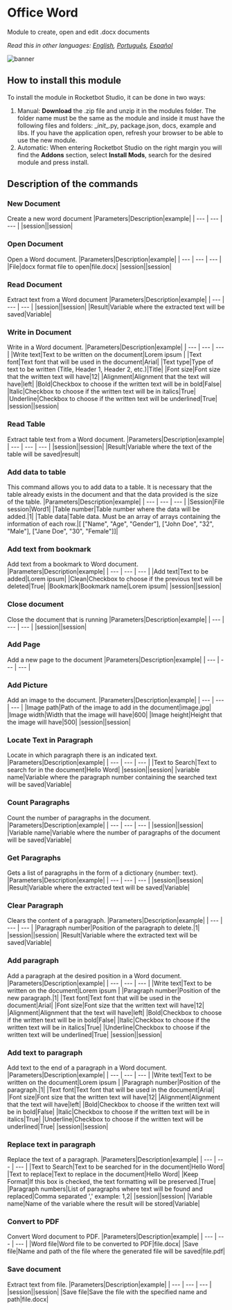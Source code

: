 



# Office Word
  
Module to create, open and edit .docx documents  

*Read this in other languages: [English](Manual_OfficeWord.md), [Português](Manual_OfficeWord.pr.md), [Español](Manual_OfficeWord.es.md)*
  
![banner](imgs/Banner_OfficeWord.png)
## How to install this module
  
To install the module in Rocketbot Studio, it can be done in two ways:
1. Manual: __Download__ the .zip file and unzip it in the modules folder. The folder name must be the same as the module and inside it must have the following files and folders: \__init__.py, package.json, docs, example and libs. If you have the application open, refresh your browser to be able to use the new module.
2. Automatic: When entering Rocketbot Studio on the right margin you will find the **Addons** section, select **Install Mods**, search for the desired module and press install.  


## Description of the commands

### New Document
  
Create a new word document
|Parameters|Description|example|
| --- | --- | --- |
|session||session|

### Open Document
  
Open a Word document.
|Parameters|Description|example|
| --- | --- | --- |
|File|docx format file to open|file.docx|
|session||session|

### Read Document
  
Extract text from a Word document
|Parameters|Description|example|
| --- | --- | --- |
|session||session|
|Result|Variable where the extracted text will be saved|Variable|

### Write in Document
  
Write in a Word document.
|Parameters|Description|example|
| --- | --- | --- |
|Write text|Text to be written on the document|Lorem ipsum |
|Text font|Text font that will be used in the document|Arial|
|Text type|Type of text to be written (Title, Header 1, Header 2, etc.)|Title|
|Font size|Font size that the written text will have|12|
|Alignment|Alignment that the text will have|left|
|Bold|Checkbox to choose if the written text will be in bold|False|
|Italic|Checkbox to choose if the written text will be in italics|True|
|Underline|Checkbox to choose if the written text will be underlined|True|
|session||session|

### Read Table
  
Extract table text from a Word document.
|Parameters|Description|example|
| --- | --- | --- |
|session||session|
|Result|Variable where the text of the table will be saved|result|

### Add data to table
  
This command allows you to add data to a table. It is necessary that the table already exists in the document and that the data provided is the size of the table.
|Parameters|Description|example|
| --- | --- | --- |
|Session|File session|Word1|
|Table number|Table number where the data will be added.|1|
|Table data|Table data. Must be an array of arrays containing the information of each row.|[ ["Name", "Age", "Gender"], ["John Doe", "32", "Male"], ["Jane Doe", "30", "Female"]]|

### Add text from bookmark
  
Add text from a bookmark to Word document.
|Parameters|Description|example|
| --- | --- | --- |
|Add text|Text to be added|Lorem ipsum|
|Clean|Checkbox to choose if the previous text will be deleted|True|
|Bookmark|Bookmark name|Lorem ipsum|
|session||session|

### Close document
  
Close the document that is running
|Parameters|Description|example|
| --- | --- | --- |
|session||session|

### Add Page
  
Add a new page to the document
|Parameters|Description|example|
| --- | --- | --- |

### Add Picture
  
Add an image to the document.
|Parameters|Description|example|
| --- | --- | --- |
|Image path|Path of the image to add in the document|image.jpg|
|Image width|Width that the image will have|600|
|Image height|Height that the image will have|500|
|session||session|

### Locate Text in Paragraph
  
Locate in which paragraph there is an indicated text.
|Parameters|Description|example|
| --- | --- | --- |
|Text to Search|Text to search for in the document|Hello Word|
|session||session|
|variable name|Variable where the paragraph number containing the searched text will be saved|Variable|

### Count Paragraphs
  
Count the number of paragraphs in the document.
|Parameters|Description|example|
| --- | --- | --- |
|session||session|
|Variable name|Variable where the number of paragraphs of the document will be saved|Variable|

### Get Paragraphs
  
Gets a list of paragraphs in the form of a dictionary {number: text}.
|Parameters|Description|example|
| --- | --- | --- |
|session||session|
|Result|Variable where the extracted text will be saved|Variable|

### Clear Paragraph
  
Clears the content of a paragraph.
|Parameters|Description|example|
| --- | --- | --- |
|Paragraph number|Position of the paragraph to delete.|1|
|session||session|
|Result|Variable where the extracted text will be saved|Variable|

### Add paragraph
  
Add a paragraph at the desired position in a Word document.
|Parameters|Description|example|
| --- | --- | --- |
|Write text|Text to be written on the document|Lorem ipsum |
|Paragraph number|Position of the new paragraph.|1|
|Text font|Text font that will be used in the document|Arial|
|Font size|Font size that the written text will have|12|
|Alignment|Alignment that the text will have|left|
|Bold|Checkbox to choose if the written text will be in bold|False|
|Italic|Checkbox to choose if the written text will be in italics|True|
|Underline|Checkbox to choose if the written text will be underlined|True|
|session||session|

### Add text to paragraph
  
Add text to the end of a paragraph in a Word document.
|Parameters|Description|example|
| --- | --- | --- |
|Write text|Text to be written on the document|Lorem ipsum |
|Paragraph number|Position of the paragraph.|1|
|Text font|Text font that will be used in the document|Arial|
|Font size|Font size that the written text will have|12|
|Alignment|Alignment that the text will have|left|
|Bold|Checkbox to choose if the written text will be in bold|False|
|Italic|Checkbox to choose if the written text will be in italics|True|
|Underline|Checkbox to choose if the written text will be underlined|True|
|session||session|

### Replace text in paragraph
  
Replace the text of a paragraph.
|Parameters|Description|example|
| --- | --- | --- |
|Text to Search|Text to be searched for in the document|Hello Word|
|Text to replace|Text to replace in the document|Hello Word|
|Keep Format|If this box is checked, the text formatting will be preserved.|True|
|Paragraph numbers|List of paragraphs where text will be found and replaced|Comma separated ',' example: 1,2|
|session||session|
|Variable name|Name of the variable where the result will be stored|Variable|

### Convert to PDF
  
Convert Word document to PDF.
|Parameters|Description|example|
| --- | --- | --- |
|Word file|Word file to be converted to PDF|file.docx|
|Save file|Name and path of the file where the generated file will be saved|file.pdf|

### Save document
  
Extract text from file.
|Parameters|Description|example|
| --- | --- | --- |
|session||session|
|Save file|Save the file with the specified name and path|file.docx|
